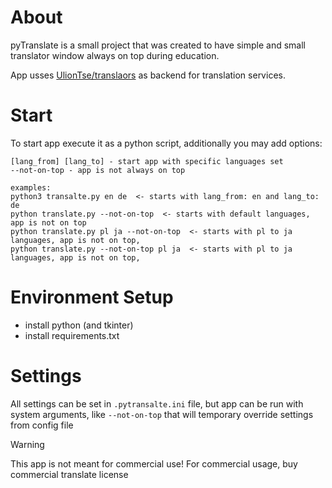 # About
pyTranslate is a small project that was created to have simple and small translator window always on top during education.

App usses [UlionTse/translaors](https://github.com/UlionTse/translators) as backend for translation services.

# Start
To start app execute it as a python script, additionally you may add options:
```
[lang_from] [lang_to] - start app with specific languages set
--not-on-top - app is not always on top

examples:
python3 transalte.py en de  <- starts with lang_from: en and lang_to: de 
python translate.py --not-on-top  <- starts with default languages, app is not on top
python translate.py pl ja --not-on-top  <- starts with pl to ja languages, app is not on top,
python translate.py --not-on-top pl ja  <- starts with pl to ja languages, app is not on top,

```

# Environment Setup
- install python (and tkinter)
- install requirements.txt

# Settings
All settings can be set in ``.pytransalte.ini`` file, but app can be run with system arguments, like ``--not-on-top`` that will temporary override settings from config file

> [!WARNING]
> This app is not meant for commercial use!
> For commercial usage, buy commercial translate license

